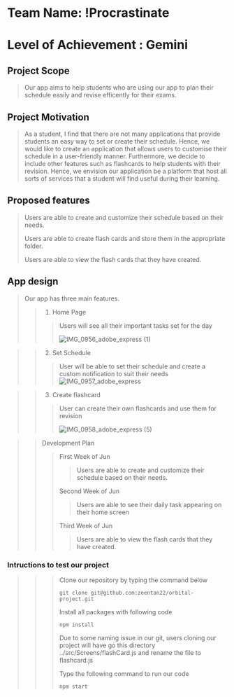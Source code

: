 # Team Name: !Procrastinate
# Level of Achievement : Gemini

## Project Scope
> Our app aims to help students who are using our app to plan their schedule easily and revise efficently for their exams.

## Project Motivation
> As a student, I find that there are not many applications that provide students an easy way to set or create their schedule. 
> Hence, we would like to create an application that allows users to customise their schedule in a user-friendly manner. Furthermore,
> we decide to include other features such as flashcards to help students with their revision. Hence, we envision our application
> be a platform that host all sorts of services that a student will find useful during their learning.


## Proposed features
> Users are able to create and customize their schedule based on their needs.
> 
> Users are able to create flash cards and store them in the appropriate folder.
> 
> Users are able to view the flash cards that they have created.

## App design
> Our app has three main features. 
>>  1) Home Page
>>> Users will see all their important tasks set for the day
>>> 
>>> ![IMG_0956_adobe_express (1)](https://user-images.githubusercontent.com/98390645/170870453-b5ebb8d9-39c9-4d39-96f1-c7dc0f81c06d.jpeg)

>> 2) Set Schedule
>>>  User will be able to set their schedule and create a custom notification to suit their needs
>>>  ![IMG_0957_adobe_express](https://user-images.githubusercontent.com/98390645/170870546-6ef62561-8439-4a9b-a53d-ad5c8c6a6cdf.jpeg)

>> 3) Create flashcard 
>>> User can create their own flashcards and use them for revision 
>>> 
>>>![IMG_0958_adobe_express (5)](https://user-images.githubusercontent.com/98390645/170870478-f1d6b8f7-1c72-48e9-8d71-0d5b141ecbe0.jpeg)

>> Development Plan
>> 
>>> First Week of Jun 
>>> 
>>>> Users are able to create and customize their schedule based on their needs.
>>>> 
>>> Second Week of Jun
>>> 
>>>> Users are able to see their daily task appearing on their home screen
>>>> 
>>> Third Week of Jun
>>> 
>>>> Users are able to view the flash cards that they have created.

### Intructions to test our project
>>
>>> Clone our repository by typing the command below
>>>
>>> ```git clone git@github.com:zeentan22/orbital-project.git```
>>> 
>>> Install all packages with following code
>>>
>>> ```npm install```
>>> 
>>> Due to some naming issue in our git, users cloning our project will have go this directory ../src/Screens/flashCard.js and rename the file to flashcard.js
>>> 
>>> Type the following command to run our code
>>> 
>>> ```npm start```
